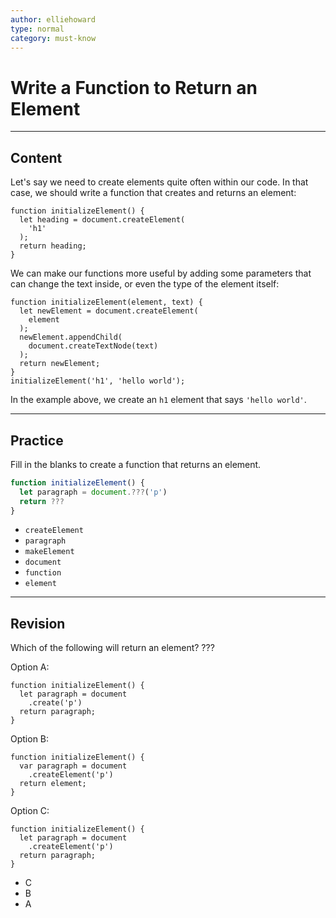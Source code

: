 ```yaml
---
author: elliehoward
type: normal
category: must-know
---
```


# Write a Function to Return an Element


---

## Content

Let's say we need to create elements quite often within our code. In that case, we should write a function that creates and returns an element:

```plain-text
function initializeElement() {
  let heading = document.createElement(
    'h1'
  );
  return heading;
}
```

We can make our functions more useful by adding some parameters that can change the text inside, or even the type of the element itself:

```plain-text
function initializeElement(element, text) {
  let newElement = document.createElement(
    element
  );
  newElement.appendChild(
    document.createTextNode(text)
  );
  return newElement;
}
initializeElement('h1', 'hello world');
```

In the example above, we create an `h1` element that says `'hello world'`.


---

## Practice

Fill in the blanks to create a function that returns an element.

```javascript
function initializeElement() {
  let paragraph = document.???('p')
  return ???
}
```

- `createElement`
- `paragraph`
- `makeElement`
- `document`
- `function`
- `element`


---

## Revision

Which of the following will return an element?
???

Option A:

```plain-text
function initializeElement() {
  let paragraph = document
    .create('p')
  return paragraph;
}
```

Option B:

```plain-text
function initializeElement() {
  var paragraph = document
    .createElement('p')
  return element;
}
```

Option C:

```plain-text
function initializeElement() {
  let paragraph = document
    .createElement('p')
  return paragraph;
}
```

- C
- B
- A
